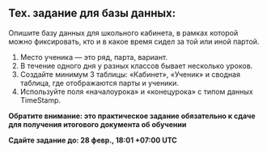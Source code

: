 ## Тех. задание для базы данных:

Опишите базу данных для школьного кабинета, в рамках которой можно фиксировать, кто и в какое время сидел за той или иной партой.

1. Место ученика — это ряд, парта, вариант.
2. В течение одного дня у разных классов бывает несколько уроков.
3. Создайте минимум 3 таблицы: «Кабинет», «Ученик» и сводная таблица, где отображаются парты и ученики.
4. Используйте поля «началоурока» и «конецурока» с типом данных TimeStamp.

**Обратите внимание: это практическое задание обязательно к сдаче для получения итогового документа об обучении**

**Сдайте задание до: 28 февр., 18:01 +07:00 UTC**